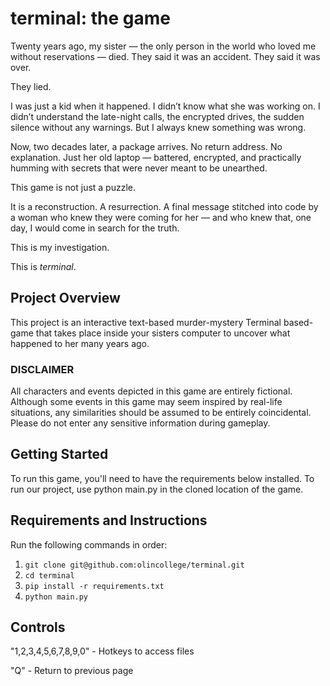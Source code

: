 # terminal: the game

Twenty years ago, my sister — the only person in the world who loved me without reservations — died. They said it was an accident. They said it was over.

They lied.

I was just a kid when it happened. I didn’t know what she was working on. I didn’t understand the late-night calls, the encrypted drives, the sudden silence without any warnings. But I always knew something was wrong.

Now, two decades later, a package arrives. No return address. No explanation. Just her old laptop — battered, encrypted, and practically humming with secrets that were never meant to be unearthed.

This game is not just a puzzle.

It is a reconstruction. A resurrection. A final message stitched into code by a woman who knew they were coming for her — and who knew that, one day, I would come in search for the truth.

This is my investigation.

This is *terminal*.

## Project Overview

This project is an interactive text-based murder-mystery Terminal based-game that takes place inside your sisters computer to uncover what happened to her many years ago.


### DISCLAIMER

All characters and events depicted in this game are entirely fictional. Although some events in this game may seem inspired by real-life situations, any similarities should be assumed to be entirely coincidental. Please do not enter any sensitive information during gameplay.


## Getting Started

To run this game, you'll need to have the requirements below installed. To run our project, use python main.py in the cloned location of the game.

## Requirements and Instructions

Run the following commands in order:
1. `git clone git@github.com:olincollege/terminal.git`
2. `cd terminal`
3. `pip install -r requirements.txt`
4. `python main.py`


## Controls
"1,2,3,4,5,6,7,8,9,0" - Hotkeys to access files

"Q" - Return to previous page



